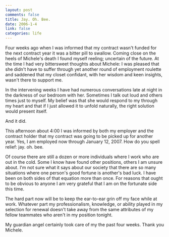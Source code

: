```yaml
--- 
layout: post
comments: false
title: Jay. Oh. Bee.
date: 2006-1-4
link: false
categories: life
---
```

Four weeks ago when I was informed that my contract wasn't funded for the next contract year it was a bitter pill to swallow. Coming close on the heels of Michele's death I found myself reeling; uncertain of the future. At the time I had very bittersweet thoughts about Michele: I was pleased that she didn't have to suffer through yet another round of employment roulette and saddened that my closet confidant, with her wisdom and keen insights, wasn't there to support me.

In the intervening weeks I have had numerous conversations late at night in the darkness of our bedroom with her. Sometimes I talk out loud and others times just to myself. My belief was that she would respond to my through my heart and that if I just allowed it to unfold naturally, the right solution would present itself.

And it did.

This afternoon about 4:00 I was informed by both my employer and the contract holder that my contract was going to be picked up for another year. Yes, I am employed now through January 12, 2007. How do you spell relief: jay. oh. bee.

Of course there are still a dozen or more individuals where I work who are out in the cold. Some I know have found other positions, others I am unsure about. I'm not sure what it says about our society that there are so many situations where one person's good fortune is another's bad luck. I have been on both sides of that equation more than once. For reasons that ought to be obvious to anyone I am very grateful that I am on the fortunate side this time.

The hard part now will be to keep the ear-to-ear grin off my face while at work. Whatever part my professionalism, knowledge, or ability played in my selection for renewal doesn't take away from the same attributes of my fellow teammates who aren't in my position tonight.

My guardian angel certainly took care of my the past four weeks. Thank you Michele.

